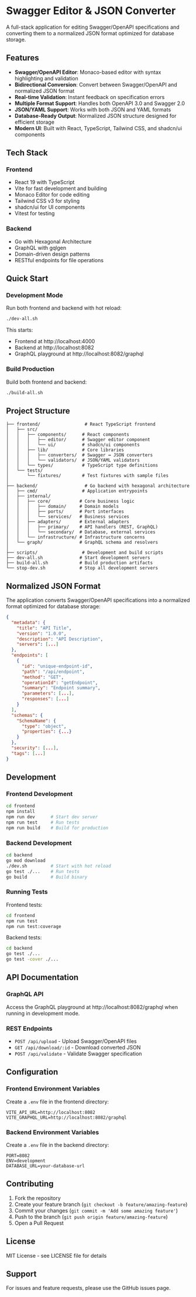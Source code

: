 # Swagger Editor & JSON Converter

A full-stack application for editing Swagger/OpenAPI specifications and converting them to a normalized JSON format optimized for database storage.

## Features

- **Swagger/OpenAPI Editor**: Monaco-based editor with syntax highlighting and validation
- **Bidirectional Conversion**: Convert between Swagger/OpenAPI and normalized JSON format
- **Real-time Validation**: Instant feedback on specification errors
- **Multiple Format Support**: Handles both OpenAPI 3.0 and Swagger 2.0
- **JSON/YAML Support**: Works with both JSON and YAML formats
- **Database-Ready Output**: Normalized JSON structure designed for efficient storage
- **Modern UI**: Built with React, TypeScript, Tailwind CSS, and shadcn/ui components

## Tech Stack

### Frontend
- React 19 with TypeScript
- Vite for fast development and building
- Monaco Editor for code editing
- Tailwind CSS v3 for styling
- shadcn/ui for UI components
- Vitest for testing

### Backend
- Go with Hexagonal Architecture
- GraphQL with gqlgen
- Domain-driven design patterns
- RESTful endpoints for file operations

## Quick Start

### Development Mode

Run both frontend and backend with hot reload:

```bash
./dev-all.sh
```

This starts:
- Frontend at http://localhost:4000
- Backend at http://localhost:8082
- GraphQL playground at http://localhost:8082/graphql

### Build Production

Build both frontend and backend:

```bash
./build-all.sh
```

## Project Structure

```
├── frontend/                 # React TypeScript frontend
│   ├── src/
│   │   ├── components/      # React components
│   │   │   ├── editor/      # Swagger editor component
│   │   │   └── ui/          # shadcn/ui components
│   │   ├── lib/             # Core libraries
│   │   │   ├── converters/  # Swagger ↔ JSON converters
│   │   │   └── validators/  # JSON/YAML validators
│   │   └── types/           # TypeScript type definitions
│   └── tests/
│       └── fixtures/        # Test fixtures with sample files
│
├── backend/                  # Go backend with hexagonal architecture
│   ├── cmd/                 # Application entrypoints
│   ├── internal/
│   │   ├── core/           # Core business logic
│   │   │   ├── domain/     # Domain models
│   │   │   ├── ports/      # Port interfaces
│   │   │   └── services/   # Business services
│   │   ├── adapters/       # External adapters
│   │   │   ├── primary/    # API handlers (REST, GraphQL)
│   │   │   └── secondary/  # Database, external services
│   │   └── infrastructure/ # Infrastructure concerns
│   └── graph/              # GraphQL schema and resolvers
│
├── scripts/                 # Development and build scripts
├── dev-all.sh              # Start development servers
├── build-all.sh            # Build production artifacts
└── stop-dev.sh             # Stop all development servers
```

## Normalized JSON Format

The application converts Swagger/OpenAPI specifications into a normalized format optimized for database storage:

```json
{
  "metadata": {
    "title": "API Title",
    "version": "1.0.0",
    "description": "API Description",
    "servers": [...]
  },
  "endpoints": [
    {
      "id": "unique-endpoint-id",
      "path": "/api/endpoint",
      "method": "GET",
      "operationId": "getEndpoint",
      "summary": "Endpoint summary",
      "parameters": [...],
      "responses": [...]
    }
  ],
  "schemas": {
    "SchemaName": {
      "type": "object",
      "properties": {...}
    }
  },
  "security": [...],
  "tags": [...]
}
```

## Development

### Frontend Development

```bash
cd frontend
npm install
npm run dev      # Start dev server
npm run test     # Run tests
npm run build    # Build for production
```

### Backend Development

```bash
cd backend
go mod download
./dev.sh         # Start with hot reload
go test ./...    # Run tests
go build         # Build binary
```

### Running Tests

Frontend tests:
```bash
cd frontend
npm run test
npm run test:coverage
```

Backend tests:
```bash
cd backend
go test ./...
go test -cover ./...
```

## API Documentation

### GraphQL API

Access the GraphQL playground at http://localhost:8082/graphql when running in development mode.

### REST Endpoints

- `POST /api/upload` - Upload Swagger/OpenAPI files
- `GET /api/download/:id` - Download converted JSON
- `POST /api/validate` - Validate Swagger specification

## Configuration

### Frontend Environment Variables

Create a `.env` file in the frontend directory:

```env
VITE_API_URL=http://localhost:8082
VITE_GRAPHQL_URL=http://localhost:8082/graphql
```

### Backend Environment Variables

Create a `.env` file in the backend directory:

```env
PORT=8082
ENV=development
DATABASE_URL=your-database-url
```

## Contributing

1. Fork the repository
2. Create your feature branch (`git checkout -b feature/amazing-feature`)
3. Commit your changes (`git commit -m 'Add some amazing feature'`)
4. Push to the branch (`git push origin feature/amazing-feature`)
5. Open a Pull Request

## License

MIT License - see LICENSE file for details

## Support

For issues and feature requests, please use the GitHub issues page.